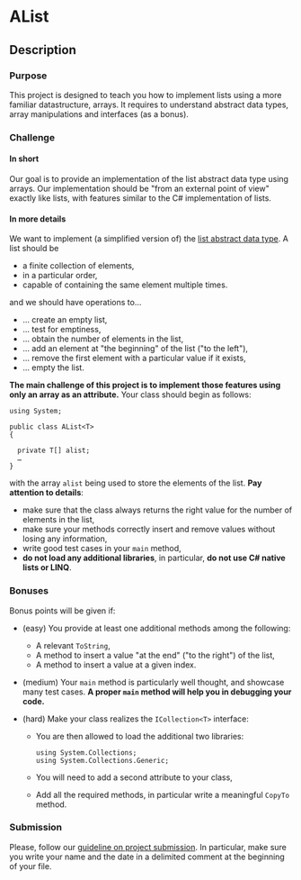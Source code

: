 # AList

## Description

### Purpose

This project is designed to teach you how to implement lists using a more familiar datastructure, arrays.
It requires to understand abstract data types, array manipulations and interfaces (as a bonus).

### Challenge

#### In short

Our goal is to provide an implementation of the list abstract data type using arrays.
Our implementation should be "from an external point of view" exactly like lists, with features similar to the C# implementation of lists.

#### In more details

We want to implement (a simplified version of) the [list abstract data type](https://princomp.github.io/lectures/data/lists#abstract-data-type). A list should be 

- a finite collection of elements,
- in a particular order,
- capable of containing the same element multiple times.

and we should have operations to… 

- … create an empty list,
- … test for emptiness,
- … obtain the number of elements in the list,
- … add an element at "the beginning" of the list ("to the left"),
- … remove the first element with a particular value if it exists,
- … empty the list.

**The main challenge of this project is to implement those features using only an array as an attribute.**
Your class should begin as follows:

```
using System;

public class AList<T>
{

  private T[] alist;
  …
}
```

with the array `alist` being used to store the elements of the list. **Pay attention to details**:

- make sure that the class always returns the right value for the number of elements in the list,
- make sure your methods correctly insert and remove values without losing any information,
- write good test cases in your `main` method,
- **do not load any additional libraries**, in particular, **do not use C# native lists or LINQ**.


### Bonuses

Bonus points will be given if:

- (easy) You provide at least one additional methods among the following:
    - A relevant `ToString`,
    - A method to insert a value "at the end" ("to the right") of the list,
    - A method to insert a value at a given index.
- (medium) Your `main` method is particularly well thought, and showcase many test cases. **A proper `main` method will help you in debugging your code.**
- (hard) Make your class realizes the `ICollection<T>` interface: 

    - You are then allowed to load the additional two libraries:
    
        ```
        using System.Collections;
        using System.Collections.Generic;
        ```
    - You will need to add a second attribute to your class,
    - Add all the required methods, in particular write a meaningful `CopyTo` method.

### Submission

Please, follow our [guideline on project submission](./projects/submission).
In particular, make sure you write your name and the date in a delimited comment at the beginning of your file.

